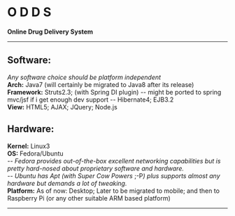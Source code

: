 O D D S
====

<b>Online Drug Delivery System</b><br><hr>

<b>Software:</b><br>
------------------------------------------------------------------------------------
<i><smallcaps>Any software choice should be platform independent</smallcaps></i><br>
<b>Arch:</b>
Java7 (will certainly be migrated to Java8 after its release)
<br>
<b>Framework:</b>
Struts2.3; (with Spring DI plugin) -- might be ported to spring mvc/jsf if i get enough dev support -- 
Hibernate4;
EJB3.2
<br>
<b>View:</b>
HTML5;
AJAX;
JQuery;
Node.js

<b>Hardware:</b>
------------------------------------------------------------------------------------
<b>Kernel:</b>
Linux3
<br>
<b>OS:</b>
Fedora/Ubuntu<br>
-- <i>Fedora provides out-of-the-box excellent networking capabilities but is pretty hard-nosed about proprietary software and hardware.</i><br>
-- <i>Ubuntu has Apt (with Super Cow Powers </i>;-P<i>) plus supports almost any hardware but demands a lot of tweaking.</i>
<br><b>Platform:</b>
As of now: Desktop;
Later to be migrated to mobile; 
and then to Raspberry Pi (or any other suitable ARM based platform)

<hr>

